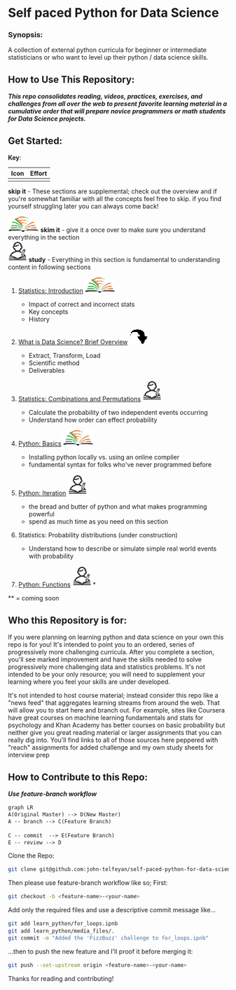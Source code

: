 # Self paced Python for Data Science

### Synopsis: 
  A collection of  external python curricula for beginner or intermediate statisticians or who want to level up their python /  data science skills. 

## How to Use This Repository:
***This repo consolidates reading, videos, practices, exercises, and challenges from all over the web to present favorite learning material in a cumulative order that will prepare novice programmers or math students for Data Science projects.***  

## Get Started:
**Key**:   

|  Icon| Effort |
|--|--|
|  |  |

 **skip it** - These sections are supplemental; check out the overview and if you're somewhat familiar with all the concepts feel free to skip. if you find yourself struggling later you can always come back!  

  ![skim](/res_bin/media/speed_read.png) **skim it**  - give it a once over to make sure you understand everything in the section  
  ![study](/res_bin/media/study.png) **study** - Everything in this section is fundamental to understanding content in following sections

1. [Statistics: Introduction](learn_statistics/00%20-%20Probability%20Outline%20&%20Introduction.ipynb)  ![skim](/res_bin/media/speed_read.png)
	 * Impact of correct and incorrect stats
	 * Key concepts
	 * History   

2. [What is Data Science? Brief Overview](data_science/What%20is%20Data%20Science.md) ![skip](/res_bin/media/skip.png)
	* Extract, Transform, Load
	* Scientific method
	* Deliverables
3. [Statistics: Combinations and Permutations](learn_statistics/01-Permutations_&_Combinations.ipynb) ![study](/res_bin/media/study.png) 
	* Calculate the probability of two independent events occurring
	* Understand how order can effect probability 
4. [Python: Basics](learn_python/01_Basics/01_Basics_Lesson.ipynb) ![skim](/res_bin/media/speed_read.png)
	* Installing python locally vs. using an online compiler
	* fundamental syntax for folks who've never programmed before
5. [Python: Iteration](learn_python/02_Iteration/) ![study](/res_bin/media/study.png) 
	* the bread and butter of python and what makes programming powerful
	* spend as much time as you need on this section
6. Statistics: Probability distributions (under construction)
	* Understand how to describe or simulate simple real world events with probability 
7. [Python:  Functions](learn_python/03_Functions/) ![study](/res_bin/media/study.png) 
	*

 ** = coming soon

## Who this Repository is for:
 If you were planning on learning python and data science on your own this repo is for you! It's intended to point you to an ordered, series of progressively more challenging curricula. After you complete a section, you'll see marked improvement and have the skills needed to solve progressively more challenging data and statistics problems.   It's not intended to be your only resource; you will need to supplement  your learning where you feel your skills are under developed.   

  It's not intended to host course material; instead consider this repo like a "news feed" that aggregates learning streams from around the web. That will allow you to start here and branch out. For example, sites like Coursera have great courses on machine learning fundamentals and stats for  psychology and Khan Academy has better courses on basic probability but neither give you great reading material or larger assignments that you can really dig into. You'll find links to all of those sources here peppered with "reach" assignments for added challenge and my own study sheets for interview prep

## How to Contribute to this Repo:
***Use feature-branch workflow***
```mermaid
graph LR
A(Original Master) --> D(New Master)
A -- branch --> C(Feature Branch)

C -- commit  --> E(Feature Branch)
E -- review --> D
``` 

Clone the Repo:
```bash
git clone git@github.com:john-telfeyan/self-paced-python-for-data-science.git
```
Then please use feature-branch workflow like so; First:
```bash
git checkout -b <feature-name>-<your-name>
```

Add only the required files and use a descriptive commit message like...
```bash
git add learn_python/for_loops.ipnb
git add learn_python/media_files/.
git commit -m "Added the 'FizzBuzz' challenge to for_loops.ipnb"
```
 ...then to push the new feature and I'll proof it before merging it:
```bash
git push --set-upstream origin <feature-name>-<your-name>
```

Thanks for reading and contributing!
<!--stackedit_data:
eyJoaXN0b3J5IjpbLTEyMTg3MDg0NzYsNDEyNjk3MzYxLDE2Mj
I2Nzk3MDcsLTE4MTI4NzgyNjYsLTIwMzEyOTc5NDAsLTIyOTM0
OTIwOCwtMTc1MzIwOTk0MywxOTc0Njk4NzA3LC0xNjkwNzk4Nz
EzLC0xODE3MzYyMzY1LC00MDgwNDI1NTldfQ==
-->